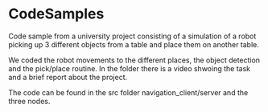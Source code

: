 # CodeSamples
Code sample from a university project consisting of a simulation of a robot picking up 3 different objects from a table and place them on another table. 

We coded the robot movements to the different places, the object detection and the pick/place routine.
In the folder there is a video shwoing the task and a brief report about the project.

The code can be found in the src folder navigation_client/server and the three nodes.
